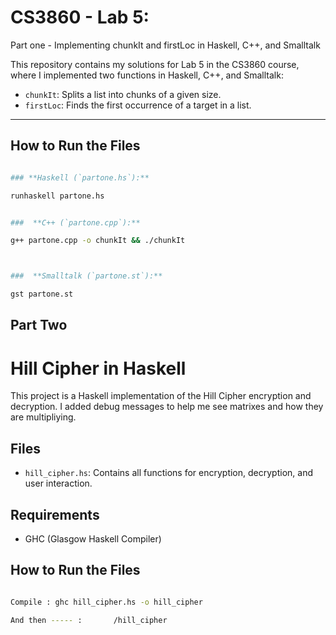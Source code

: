# CS3860 - Lab 5: 

Part one -  Implementing chunkIt and firstLoc in Haskell, C++, and Smalltalk

This repository contains my solutions for Lab 5 in the CS3860 course, where I implemented two functions in Haskell, C++, and Smalltalk:
- `chunkIt`: Splits a list into chunks of a given size.
- `firstLoc`: Finds the first occurrence of a target in a list.

---

##  How to Run the Files

```bash

### **Haskell (`partone.hs`):**

runhaskell partone.hs


###  **C++ (`partone.cpp`):**

g++ partone.cpp -o chunkIt && ./chunkIt



###  **Smalltalk (`partone.st`):**

gst partone.st

```


## Part Two 

# Hill Cipher in Haskell

This project is a Haskell implementation of the Hill Cipher encryption and decryption. I added debug messages to help me see matrixes and how they are multipliying. 

## Files
- `hill_cipher.hs`: Contains all functions for encryption, decryption, and user interaction.

## Requirements
- GHC (Glasgow Haskell Compiler)

##  How to Run the Files
```bash

Compile : ghc hill_cipher.hs -o hill_cipher

And then ----- :       /hill_cipher

```
